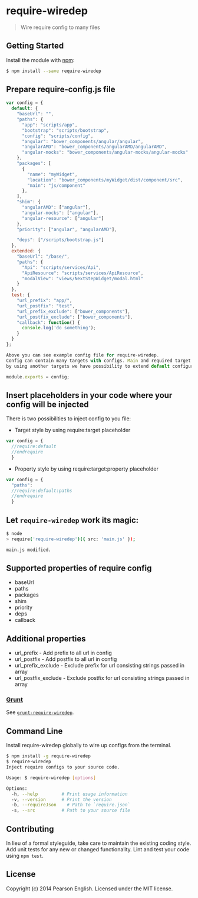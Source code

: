 # require-wiredep
> Wire require config to many files

## Getting Started
Install the module with [npm](https://npmjs.org):

```bash
$ npm install --save require-wiredep
```

## Prepare require-config.js file

```js
var config = {
  default: {
    "baseUrl": "",
    "paths": {
      "app": "scripts/app",
      "bootstrap": "scripts/bootstrap",
      "config": "scripts/config",
      "angular": "bower_components/angular/angular",
      "angularAMD": "bower_components/angularAMD/angularAMD",
      "angular-mocks": "bower_components/angular-mocks/angular-mocks"
    },
    "packages": [
      {
        "name": "myWidget",
        "location": "bower_components/myWidget/dist/component/src",
        "main": "js/component"
      },
    ],
    "shim": {
      "angularAMD": ["angular"],
      "angular-mocks": ["angular"],
      "angular-resource": ["angular"]
    },
    "priority": ["angular", "angularAMD"],

    "deps": ["/scripts/bootstrap.js"]
  },
  extended: {
    "baseUrl": "/base/",
    "paths": {
      "Api": "scripts/services/Api",
      "ApiResource": "scripts/services/ApiResource",
      "modalView": "views/NextStepWidget/modal.html"
    }
  },
  test: {
    "url_prefix": "app/",
    "url_postfix": "test",
    "url_prefix_exclude": ["bower_components"],
    "url_postfix_exclude": ["bower_components"],
    "callback": function() {
      console.log('do something');
    }
  }
};

Above you can see example config file for require-wiredep. 
Config can contain many targets with configs. Main and required target is default,
by using another targets we have possibility to extend default configuration.

module.exports = config;
```

## Insert placeholders in your code where your config will be injected

There is two possibilities to inject config to you file:

* Target style by using require:target placeholder

```js
var config = {
  //require:default
  //endrequire
  }
```

* Property style by using require:target:property placeholder

```js
var config = {
  "paths":
  //require:default:paths
  //endrequire
  }
```

## Let `require-wiredep` work its magic:

```bash
$ node
> require('require-wiredep')({ src: 'main.js' });

main.js modified.
```

## Supported properties of require config

* baseUrl
* paths
* packages
* shim
* priority
* deps
* callback

## Additional properties

* url_prefix - Add prefix to all url in config
* url_postfix - Add postfix to all url in config
* url_prefix_exclude - Exclude prefix for url consisting strings passed in array
* url_postfix_exclude - Exclude postfix for url consisting strings passed in array


### [Grunt](http://gruntjs.com)

See [`grunt-require-wiredep`](https://github.com/Krzysztof-Padol/grunt-require-wiredep).

## Command Line
Install require-wiredep globally to wire up configs from the terminal.

```sh
$ npm install -g require-wiredep
$ require-wiredep
Inject require configs to your source code.

Usage: $ require-wiredep [options]

Options:
  -h, --help         # Print usage information
  -v, --version      # Print the version
  -b, --requireJson    # Path to `require.json`
  -s, --src          # Path to your source file
```


## Contributing
In lieu of a formal styleguide, take care to maintain the existing coding style. Add unit tests for any new or changed functionality. Lint and test your code using `npm test`.


## License
Copyright (c) 2014 Pearson English. Licensed under the MIT license.